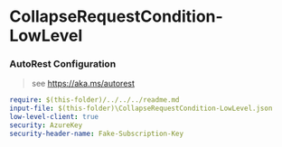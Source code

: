 # CollapseRequestCondition-LowLevel

### AutoRest Configuration

> see https://aka.ms/autorest

```yaml
require: $(this-folder)/../../../readme.md
input-file: $(this-folder)\CollapseRequestCondition-LowLevel.json
low-level-client: true
security: AzureKey
security-header-name: Fake-Subscription-Key
```
